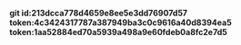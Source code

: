 
**git id:213dcca778d4659e8ee5e3dd76907d57**
**token:4c3424317787a387949ba3c0c9616a40d8394ea5**
**token:1aa52884ed70a5939a498a9e60fdeb0a8fc2e7d5**

